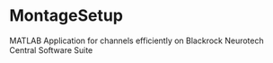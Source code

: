 # MontageSetup
 MATLAB Application for channels efficiently on Blackrock Neurotech Central Software Suite
